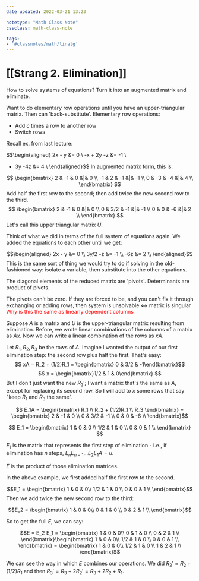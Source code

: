```yaml
---
date updated: 2022-03-21 13:23

notetype: "Math Class Note"
cssclass: math-class-note

tags: 
- '#classnotes/math/linalg'
---
```


# [[Strang 2. Elimination]]

How to solve systems of equations? Turn it into an augmented matrix and eliminate.  

Want to do elementary row operations until you have an upper-triangular matrix. Then can 'back-substitute'.
Elementary row operations:
- Add $c$ times a row to another row
- Switch rows

Recall ex. from last lecture: 

$$\begin{aligned}
2x - y   &= 0 \\
-x + 2y  -z &= -1 \\
 - 3y  -4z &= 4 \\
\end{aligned}$$
In augmented matrix form, this is:

$$
\begin{bmatrix}
2 & -1 & 0 &|& 0 \\
-1 & 2 & -1 &|& -1 \\
0 & -3 & -4 &|& 4 \\
\end{bmatrix}
$$
Add half the first row to the second; then add twice the new second row to the third. 
$$
\begin{bmatrix}
2 & -1 & 0 &|& 0 \\
0 & 3/2 & -1 &|& -1 \\
0 & 0 & -6 &|& 2 \\
\end{bmatrix}
$$
Let's call this upper triangular matrix $U$. 

Think of what we did in terms of the full system of equations again. We added the equations to each other until we get: 

$$\begin{aligned}
2x - y   &= 0 \\
3y/2  -z &= -1 \\
   -6z &= 2 \\
\end{aligned}$$
This is the same sort of thing we would try to do if solving in the old-fashioned way: isolate a variable, then substitute into the other equations.

The diagonal elements of the reduced matrix are 'pivots'. Determinants are product of pivots.

The pivots can't be zero. If they are forced to be, and you can't fix it through exchanging or adding rows, then system is unsolvable $\iff$ matrix is singular <font color=red>Why is this the same as linearly dependent columns</font>

Suppose $A$ is a matrix and $U$ is the upper-triangular matrix resulting from elimination. Before, we wrote linear combinations of the columns of a matrix as $Ax$. Now we can write a linear combination of the rows as $xA$. 

Let $R_1, R_2, R_3$ be the rows of $A$. Imagine I wanted the output of our first elimination step: the second row plus half the first. That's easy:
$$ xA = R_2 + (1/2)R_1 = \begin{bmatrix} 0 & 3/2 & -1\end{bmatrix}$$
$$ x = \begin{bmatrix}1/2 & 1 & 0\end{bmatrix} $$
But I don't just want the new $R_2'$; I want a matrix that's the same as $A$, except for replacing its second row. So I will add to $x$ some rows that say "keep $R_1$ and $R_3$ the same". 

$$ E_1A = \begin{bmatrix} R_1 \\ R_2 + (1/2)R_1 \\ R_3 \end{bmatrix} = \begin{bmatrix}
2 & -1 & 0 \\
0 & 3/2 & -1 \\
0 & 0 & -6 \\
\end{bmatrix}$$

$$ E_1 = \begin{bmatrix}
1 & 0 & 0 \\
1/2 & 1 & 0  \\
0 & 0 & 1 \\
\end{bmatrix} $$


$E_1$ is the matrix that represents the first step of elimination - i.e., if elimination has $n$ steps, $E_n E_{n-1} \ldots E_2 E_1 A = u$. 

$E$ is the product of those elimination matrices. 


In the above example, we first added half the first row to the second.

$$E_1 = \begin{bmatrix}
1 & 0 & 0\\
1/2 & 1 & 0 \\
0 & 0 & 1 \\
\end{bmatrix}$$
Then we add twice the new second row to the third:

$$E_2 = \begin{bmatrix}
1 & 0 & 0\\
0 & 1 & 0 \\
0 & 2 & 1 \\
\end{bmatrix}$$

So to get the full $E$, we can say:

$$E = E_2 E_1 = \begin{bmatrix}
1 & 0 & 0\\
0 & 1 & 0 \\
0 & 2 & 1 \\
\end{bmatrix}\begin{bmatrix}
1 & 0 & 0\\
1/2 & 1 & 0 \\
0 & 0 & 1 \\
\end{bmatrix} = \begin{bmatrix}
1 & 0 & 0\\
1/2 & 1 & 0 \\
1 & 2 & 1 \\
\end{bmatrix}$$

We can see the way in which $E$ combines our operations. We did $R_2' = R_2 + (1/2) R_1$ and then $R_3' = R_3 + 2 R_2' = R_3 + 2R_2 + R_1$. 
